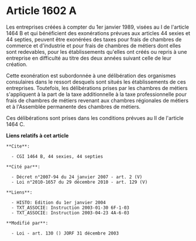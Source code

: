 # Article 1602 A

Les entreprises créées à compter du 1er janvier 1989, visées au I de l'article 1464 B et qui bénéficient des exonérations
prévues aux articles 44 sexies et 44 septies, peuvent être exonérées des taxes pour frais de chambres de commerce et
d'industrie et pour frais de chambres de métiers dont elles sont redevables, pour les établissements qu'elles ont créés ou
repris à une entreprise en difficulté au titre des deux années suivant celle de leur création.

Cette exonération est subordonnée à une délibération des organismes consulaires dans le ressort desquels sont situés les
établissements de ces entreprises. Toutefois, les délibérations prises par les chambres de métiers s'appliquent à la part de
la taxe additionnelle à la taxe professionnelle pour frais de chambres de métiers revenant aux chambres régionales de métiers
et à l'Assemblée permanente des chambres de métiers.

Ces délibérations sont prises dans les conditions prévues au II de l'article 1464 C.

**Liens relatifs à cet article**

	**Cite**:

	  - CGI 1464 B, 44 sexies, 44 septies

	**Cité par**:

	  - Décret n°2007-94 du 24 janvier 2007 - art. 2 (V)
	  - Loi n°2010-1657 du 29 décembre 2010 - art. 129 (V)

	**Liens**:

	  - HISTO: Edition du 1er janvier 2004
	  - TXT_ASSOCIE: Instruction 2003-01-30 6F-1-03
	  - TXT_ASSOCIE: Instruction 2003-04-23 4A-6-03

	**Modifié par**:

	  - Loi - art. 130 () JORF 31 décembre 2003
